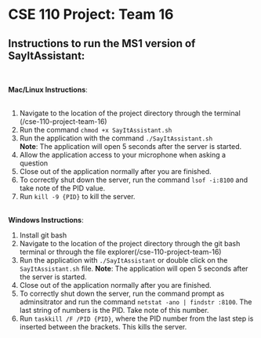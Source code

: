 # CSE 110 Project: Team 16

## Instructions to run the MS1 version of SayItAssistant:
<br>

**Mac/Linux Instructions**: <br><br>
1. Navigate to the location of the project directory through the terminal (/cse-110-project-team-16) <br>
2. Run the command `chmod +x SayItAssistant.sh` <br>
3. Run the application with the command `./SayItAssistant.sh` <br>
**Note**:
The application will open 5 seconds after the server is started.<br>
4. Allow the application access to your microphone when asking a question<br>
5. Close out of the application normally after you are finished. <br>
6. To correctly shut down the server, run the command `lsof -i:8100` and take note of the PID value. <br>
7. Run `kill -9 {PID}` to kill the server.<br><br>

**Windows Instructions**: <br>

1. Install git bash
2. Navigate to the location of the project directory through the git bash terminal or through the file explorer(/cse-110-project-team-16) <br>
3. Run the application with `./SayItAssistant` or double click on the `SayItAssistant.sh` file.
**Note**:
The application will open 5 seconds after the server is started.<br>
4. Close out of the application normally after you are finished. <br>
5. To correctly shut down the server, run the command prompt as adminsitrator and run the command `netstat -ano | findstr :8100`. The last string of numbers is the PID. Take note of this number.
6. Run `taskkill /F /PID {PID}`, where the PID number from the last step is inserted between the brackets. This kills the server. 
